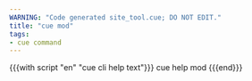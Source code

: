 ```yaml
---
WARNING: "Code generated site_tool.cue; DO NOT EDIT."
title: "cue mod"
tags:
- cue command
---
```


{{{with script "en" "cue cli help text"}}}
cue help mod
{{{end}}}
